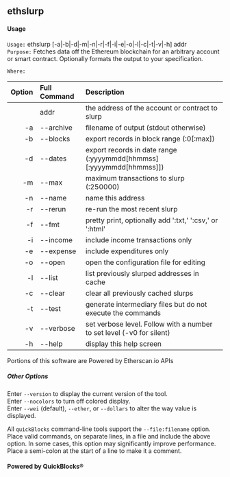 ## ethslurp


#### Usage

`Usage:`    ethslurp [-a|-b|-d|-m|-n|-r|-f|-i|-e|-o|-l|-c|-t|-v|-h] addr  
`Purpose:`  Fetches data off the Ethereum blockchain for an arbitrary account or smart contract. Optionally formats the output to your specification.
             
`Where:`  

| Option | Full Command | Description |
| -------: | :------- | :------- |
|  | addr | the address of the account or contract to slurp |
| -a | --archive | filename of output (stdout otherwise) |
| -b | --blocks | export records in block range (:0[:max]) |
| -d | --dates | export records in date range (:yyyymmdd[hhmmss][:yyyymmdd[hhmmss]]) |
| -m | --max | maximum transactions to slurp (:250000) |
| -n | --name | name this address |
| -r | --rerun | re-run the most recent slurp |
| -f | --fmt | pretty print, optionally add ':txt,' ':csv,' or ':html' |
| -i | --income | include income transactions only |
| -e | --expense | include expenditures only |
| -o | --open | open the configuration file for editing |
| -l | --list | list previously slurped addresses in cache |
| -c | --clear | clear all previously cached slurps |
| -t | --test | generate intermediary files but do not execute the commands |
| -v | --verbose | set verbose level. Follow with a number to set level (-v0 for silent) |
| -h | --help | display this help screen |

  Portions of this software are Powered by Etherscan.io APIs
##### Other Options

Enter `--version` to display the current version of the tool.  
Enter `--nocolors` to turn off colored display.  
Enter `--wei` (default), `--ether`, or `--dollars` to alter the way value is displayed.  

All `quickBlocks` command-line tools support the `--file:filename` option. Place valid commands, on separate lines, in a file and include the above option. In some cases, this option may significantly improve performance. Place a semi-colon at the start of a line to make it a comment.

#### Powered by QuickBlocks&reg;

